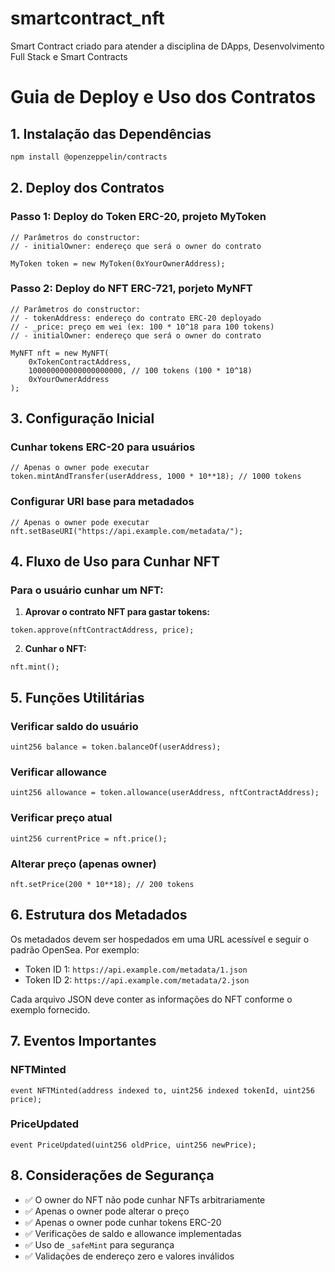 # smartcontract_nft
Smart Contract criado para atender a disciplina de DApps, Desenvolvimento Full Stack e Smart Contracts

# Guia de Deploy e Uso dos Contratos

## 1. Instalação das Dependências

```bash
npm install @openzeppelin/contracts
```

## 2. Deploy dos Contratos

### Passo 1: Deploy do Token ERC-20, projeto MyToken
```solidity
// Parâmetros do constructor:
// - initialOwner: endereço que será o owner do contrato

MyToken token = new MyToken(0xYourOwnerAddress);
```

### Passo 2: Deploy do NFT ERC-721, porjeto MyNFT
```solidity
// Parâmetros do constructor:
// - tokenAddress: endereço do contrato ERC-20 deployado
// - _price: preço em wei (ex: 100 * 10^18 para 100 tokens)
// - initialOwner: endereço que será o owner do contrato

MyNFT nft = new MyNFT(
    0xTokenContractAddress, 
    100000000000000000000, // 100 tokens (100 * 10^18)
    0xYourOwnerAddress
);
```

## 3. Configuração Inicial

### Cunhar tokens ERC-20 para usuários
```solidity
// Apenas o owner pode executar
token.mintAndTransfer(userAddress, 1000 * 10**18); // 1000 tokens
```

### Configurar URI base para metadados
```solidity
// Apenas o owner pode executar
nft.setBaseURI("https://api.example.com/metadata/");
```

## 4. Fluxo de Uso para Cunhar NFT

### Para o usuário cunhar um NFT:

1. **Aprovar o contrato NFT para gastar tokens:**
```solidity
token.approve(nftContractAddress, price);
```

2. **Cunhar o NFT:**
```solidity
nft.mint();
```

## 5. Funções Utilitárias

### Verificar saldo do usuário
```solidity
uint256 balance = token.balanceOf(userAddress);
```

### Verificar allowance
```solidity
uint256 allowance = token.allowance(userAddress, nftContractAddress);
```

### Verificar preço atual
```solidity
uint256 currentPrice = nft.price();
```

### Alterar preço (apenas owner)
```solidity
nft.setPrice(200 * 10**18); // 200 tokens
```

## 6. Estrutura dos Metadados

Os metadados devem ser hospedados em uma URL acessível e seguir o padrão OpenSea. Por exemplo:

- Token ID 1: `https://api.example.com/metadata/1.json`
- Token ID 2: `https://api.example.com/metadata/2.json`

Cada arquivo JSON deve conter as informações do NFT conforme o exemplo fornecido.

## 7. Eventos Importantes

### NFTMinted
```solidity
event NFTMinted(address indexed to, uint256 indexed tokenId, uint256 price);
```

### PriceUpdated
```solidity
event PriceUpdated(uint256 oldPrice, uint256 newPrice);
```

## 8. Considerações de Segurança

- ✅ O owner do NFT não pode cunhar NFTs arbitrariamente
- ✅ Apenas o owner pode alterar o preço
- ✅ Apenas o owner pode cunhar tokens ERC-20
- ✅ Verificações de saldo e allowance implementadas
- ✅ Uso de `_safeMint` para segurança
- ✅ Validações de endereço zero e valores inválidos
